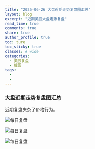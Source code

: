 ```yaml
---
title: "2025-06-26 大盘近期走势复盘图汇总"
layout: blog
excerpt: "近期美股大盘走势复盘"
read_time: true
comments: true
share: true
author_profile: true
toc: ture
toc_sticky: true
classes: # wide
categories:
  - 美股复盘
  - 缠图
tags:
  - 
  - 
---
```


### 大盘近期走势复盘图汇总
近期复盘夹杂了价格行为。

![每日复盘](https://image.olim.cc/2025/2025-06-25-每日复盘.jpg)

![每日复盘](https://image.olim.cc/2025/2025-06-24-每日复盘.jpg)

![每日复盘](https://image.olim.cc/2025/2025-06-23-每日复盘.jpg)
